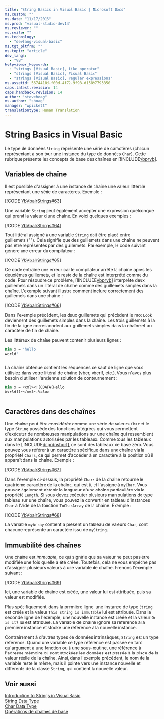 ```yaml
---
title: "String Basics in Visual Basic | Microsoft Docs"
ms.custom: ""
ms.date: "11/17/2016"
ms.prod: "visual-studio-dev14"
ms.reviewer: ""
ms.suite: ""
ms.technology: 
  - "devlang-visual-basic"
ms.tgt_pltfrm: ""
ms.topic: "article"
dev_langs: 
  - "VB"
helpviewer_keywords: 
  - "strings [Visual Basic], Like operator"
  - "strings [Visual Basic], Visual Basic"
  - "strings [Visual Basic], regular expressions"
ms.assetid: 5674418d-f00d-4f72-9f98-d15897793350
caps.latest.revision: 14
caps.handback.revision: 14
author: "stevehoag"
ms.author: "shoag"
manager: "wpickett"
translationtype: Human Translation
---
```

# String Basics in Visual Basic
Le type de données `String` représente une série de caractères \(chacun représentant à son tour une instance du type de données `Char`\).  Cette rubrique présente les concepts de base des chaînes en [!INCLUDE[vbprvb](../../../../csharp/programming-guide/concepts/linq/includes/vbprvb_md.md)].  
  
## Variables de chaîne  
 Il est possible d'assigner à une instance de chaîne une valeur littérale représentant une série de caractères.  Exemple :  
  
 [!CODE [VbVbalrStrings#63](../CodeSnippet/VS_Snippets_VBCSharp/VbVbalrStrings#63)]  
  
 Une variable `String` peut également accepter une expression quelconque qui prend la valeur d'une chaîne.  En voici quelques exemples :  
  
 [!CODE [VbVbalrStrings#64](../CodeSnippet/VS_Snippets_VBCSharp/VbVbalrStrings#64)]  
  
 Tout littéral assigné à une variable `String` doit être placé entre guillemets \(""\).  Cela signifie que des guillemets dans une chaîne ne peuvent pas être représentés par des guillemets.  Par exemple, le code suivant génère une erreur du compilateur :  
  
 [!CODE [VbVbalrStrings#65](../CodeSnippet/VS_Snippets_VBCSharp/VbVbalrStrings#65)]  
  
 Ce code entraîne une erreur car le compilateur arrête la chaîne après les deuxièmes guillemets, et le reste de la chaîne est interprété comme du code.  Pour résoudre ce problème, [!INCLUDE[vbprvb](../../../../csharp/programming-guide/concepts/linq/includes/vbprvb_md.md)] interprète deux guillemets dans un littéral de chaîne comme des guillemets simples dans la chaîne.  L'exemple suivant illustre comment inclure correctement des guillemets dans une chaîne :  
  
 [!CODE [VbVbalrStrings#66](../CodeSnippet/VS_Snippets_VBCSharp/VbVbalrStrings#66)]  
  
 Dans l'exemple précédent, les deux guillemets qui précèdent le mot `Look` deviennent des guillemets simples dans la chaîne.  Les trois guillemets à la fin de la ligne correspondent aux guillemets simples dans la chaîne et au caractère de fin de chaîne.  
  
 Les littéraux de chaîne peuvent contenir plusieurs lignes :  
  
```vb  
Dim x = "hello  
world"  
  
```  
  
 La chaîne obtenue contient les séquences de saut de ligne que vous utilisiez dans votre littéral de chaîne \(vbcr, vbcrlf, etc.\).  Vous n'avez plus besoin d'utiliser l'ancienne solution de contournement :  
  
```vb  
Dim x = <xml><![CDATA[Hello  
World]]></xml>.Value  
  
```  
  
## Caractères dans des chaînes  
 Une chaîne peut être considérée comme une série de valeurs `Char` et le type `String` possède des fonctions intégrées qui vous permettent d'exécuter de nombreuses manipulations sur une chaîne qui ressemblent aux manipulations autorisées par les tableaux.  Comme tous les tableaux dans le [!INCLUDE[dnprdnshort](../../../../csharp/getting-started/includes/dnprdnshort_md.md)], ce sont des tableaux de base zéro.  Vous pouvez vous référer à un caractère spécifique dans une chaîne via la propriété `Chars`, ce qui permet d'accéder à un caractère à la position où il apparaît dans la chaîne.  Exemple :  
  
 [!CODE [VbVbalrStrings#67](../CodeSnippet/VS_Snippets_VBCSharp/VbVbalrStrings#67)]  
  
 Dans l'exemple ci\-dessus, la propriété `Chars` de la chaîne retourne le quatrième caractère de la chaîne, qui est `D`, et l'assigne à `myChar`.  Vous pouvez également obtenir la longueur d'une chaîne particulière via la propriété `Length`.  Si vous devez exécuter plusieurs manipulations de type tableau sur une chaîne, vous pouvez la convertir en tableau d'instances `Char` à l'aide de la fonction `ToCharArray` de la chaîne.  Exemple :  
  
 [!CODE [VbVbalrStrings#68](../CodeSnippet/VS_Snippets_VBCSharp/VbVbalrStrings#68)]  
  
 La variable `myArray` contient à présent un tableau de valeurs `Char`, dont chacune représente un caractère issu de `myString`.  
  
## Immuabilité des chaînes  
 Une chaîne est *immuable*, ce qui signifie que sa valeur ne peut pas être modifiée une fois qu'elle a été créée.  Toutefois, cela ne vous empêche pas d'assigner plusieurs valeurs à une variable de chaîne.  Prenons l'exemple suivant :  
  
 [!CODE [VbVbalrStrings#69](../CodeSnippet/VS_Snippets_VBCSharp/VbVbalrStrings#69)]  
  
 Ici, une variable de chaîne est créée, une valeur lui est attribuée, puis sa valeur est modifiée.  
  
 Plus spécifiquement, dans la première ligne, une instance de type `String` est créée et la valeur `This string is immutable` lui est attribuée.  Dans la seconde ligne de l'exemple, une nouvelle instance est créée et la valeur `Or is it?` lui est attribuée. La variable de chaîne ignore sa référence à la première instance et stocke une référence à la nouvelle instance.  
  
 Contrairement à d'autres types de données intrinsèques, `String` est un type référence.  Quand une variable de type référence est passée en tant qu'argument à une fonction ou à une sous\-routine, une référence à l'adresse mémoire où sont stockées les données est passée à la place de la valeur réelle de la chaîne.  Ainsi, dans l'exemple précédent, le nom de la variable reste le même, mais il pointe vers une instance nouvelle et différente de la classe `String`, qui contient la nouvelle valeur.  
  
## Voir aussi  
 [Introduction to Strings in Visual Basic](../../../../visual-basic/programming-guide/language-features/strings/introduction-to-strings.md)   
 [String Data Type](../../../../visual-basic/language-reference/data-types/string-data-type.md)   
 [Char Data Type](../../../../visual-basic/language-reference/data-types/char-data-type.md)   
 [Opérations de chaînes de base](../Topic/Basic%20String%20Operations%20in%20the%20.NET%20Framework.md)